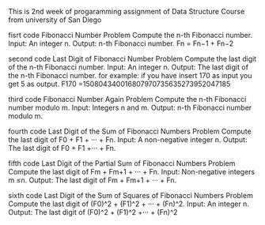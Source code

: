 This is 2nd week of progaramming assignment of Data Structure Course from university of San Diego

fisrt code
Fibonacci Number Problem
Compute the n-th Fibonacci number.
Input: An integer n.
Output: n-th Fibonacci number.
Fn = Fn−1 + Fn−2

second code
Last Digit of Fibonacci Number Problem
Compute the last digit of the n-th Fibonacci number.
Input: An integer n.
Output: The last digit of the n-th
Fibonacci number.
for example: if you have insert 170 as input you get 5 as output.
F170 =150804340016807970735635273952047185

third code
Fibonacci Number Again Problem
Compute the n-th Fibonacci number modulo m.
Input: Integers n and m.
Output: n-th Fibonacci number
modulo m.

fourth code
Last Digit of the Sum of Fibonacci Numbers Problem
Compute the last digit of F0 + F1 + ··· + Fn.
Input: A non-negative integer n.
Output: The last digit of F0 + F1 +··· + Fn.

fifth code
Last Digit of the Partial Sum of Fibonacci
Numbers Problem
Compute the last digit of Fm + Fm+1 + ··· + Fn.
Input: Non-negative integers m ≤n.
Output: The last digit of Fm + Fm+1 + ··· + Fn.

sixth code
Last Digit of the Sum of Squares of Fibonacci Numbers Problem
Compute the last digit of (F0)^2 + (F1)^2 + ··· + (Fn)^2.
Input: An integer n.
Output: The last digit of (F0)^2 + (F1)^2 +··· + (Fn)^2
